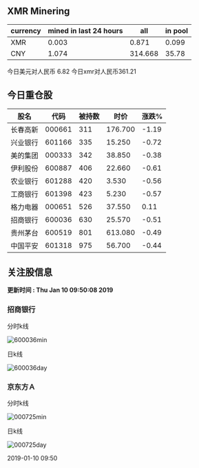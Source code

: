 ## XMR Minering

|currency|mined in last 24 hours|all|in pool|
|---|---|---|---|
|XMR|0.003|0.871|0.099|
|CNY|1.074|314.668|35.78|

今日美元对人民币 6.82	今日xmr对人民币361.21


## 今日重仓股 

|股名|代码|被持数|时价|涨跌%|
|---|---|---|---|---|
|长春高新|000661|311|176.700|-1.19|
|兴业银行|601166|335|15.250|-0.72|
|美的集团|000333|342|38.850|-0.38|
|伊利股份|600887|406|22.660|-0.61|
|农业银行|601288|420|3.530|-0.56|
|工商银行|601398|423|5.230|-0.57|
|格力电器|000651|526|37.550|0.11|
|招商银行|600036|630|25.570|-0.51|
|贵州茅台|600519|801|613.080|-0.49|
|中国平安|601318|975|56.700|-0.44|

## 关注股信息
**更新时间 : Thu Jan 10 09:50:08 2019**
### 招商银行 
分时k线

![600036min](http://image.sinajs.cn/newchart/min/n/sh600036.gif)

日k线

![600036day](http://image.sinajs.cn/newchart/daily/n/sh600036.gif)

### 京东方Ａ 
分时k线

![000725min](http://image.sinajs.cn/newchart/min/n/sz000725.gif)

日k线

![000725day](http://image.sinajs.cn/newchart/daily/n/sz000725.gif)

2019-01-10 09:50